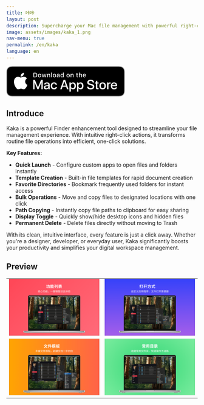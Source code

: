 ```yaml
---
title: 咔咔
layout: post
description: Supercharge your Mac file management with powerful right-click shortcuts
image: assets/images/kaka_1.png
nav-menu: true
permalink: /en/kaka
language: en
---
```

[![AppStrore](./assets/images/mac_appstore.svg)](https://apps.apple.com/app/id6747281055)

## Introduce
Kaka is a powerful Finder enhancement tool designed to streamline your file management experience. With intuitive right-click actions, it transforms routine file operations into efficient, one-click solutions.

**Key Features:**
- **Quick Launch** - Configure custom apps to open files and folders instantly
- **Template Creation** - Built-in file templates for rapid document creation
- **Favorite Directories** - Bookmark frequently used folders for instant access
- **Bulk Operations** - Move and copy files to designated locations with one click
- **Path Copying** - Instantly copy file paths to clipboard for easy sharing
- **Display Toggle** - Quickly show/hide desktop icons and hidden files
- **Permanent Delete** - Delete files directly without moving to Trash

With its clean, intuitive interface, every feature is just a click away. Whether you're a designer, developer, or everyday user, Kaka significantly boosts your productivity and simplifies your digital workspace management.

## Preview

|       |  |
| ----------- | ----------- |
| ![](./assets/images/kaka_1.png) | ![](./assets/images/kaka_2.png) |
| ![](./assets/images/kaka_3.png) | ![](./assets/images/kaka_4.png) |
